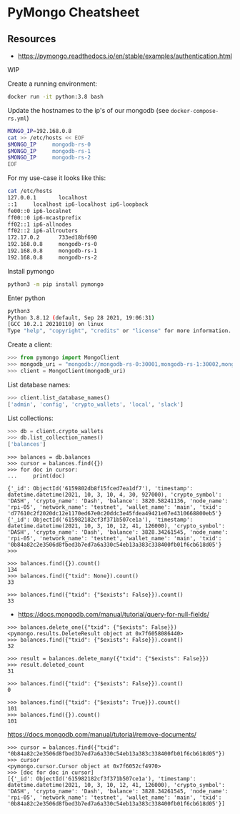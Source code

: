 # PyMongo Cheatsheet

## Resources
- https://pymongo.readthedocs.io/en/stable/examples/authentication.html

WIP

Create a running environment:

```bash
docker run -it python:3.8 bash
```

Update the hostnames to the ip's of our mongodb (see `docker-compose-rs.yml`)

```bash
MONGO_IP=192.168.0.8
cat >> /etc/hosts << EOF
$MONGO_IP     mongodb-rs-0
$MONGO_IP     mongodb-rs-1
$MONGO_IP     mongodb-rs-2
EOF
```

For my use-case it looks like this:

```bash
cat /etc/hosts
127.0.0.1       localhost
::1     localhost ip6-localhost ip6-loopback
fe00::0 ip6-localnet
ff00::0 ip6-mcastprefix
ff02::1 ip6-allnodes
ff02::2 ip6-allrouters
172.17.0.2      733ed18bf690
192.168.0.8     mongodb-rs-0
192.168.0.8     mongodb-rs-1
192.168.0.8     mongodb-rs-2
```

Install pymongo

```bash
python3 -m pip install pymongo
```

Enter python

```bash
python3
Python 3.8.12 (default, Sep 28 2021, 19:06:31)
[GCC 10.2.1 20210110] on linux
Type "help", "copyright", "credits" or "license" for more information.
```

Create a client:

```python
>>> from pymongo import MongoClient
>>> mongodb_uri = "mongodb://mongodb-rs-0:30001,mongodb-rs-1:30002,mongodb-rs-2:30003/?replicaSet=rs0"
>>> client = MongoClient(mongodb_uri)
```

List database names:

```python
>>> client.list_database_names()
['admin', 'config', 'crypto_wallets', 'local', 'slack']
```

List collections:

```python
>>> db = client.crypto_wallets
>>> db.list_collection_names()
['balances']
```



```
>>> balances = db.balances
>>> cursor = balances.find({})
>>> for doc in cursor:
...     print(doc)

{'_id': ObjectId('6159802db8f15fced7ea1df7'), 'timestamp': datetime.datetime(2021, 10, 3, 10, 4, 30, 927000), 'crypto_symbol': 'DASH', 'crypto_name': 'Dash', 'balance': 3820.58241136, 'node_name': 'rpi-05', 'network_name': 'testnet', 'wallet_name': 'main', 'txid': 'd77610c2f2020dc12e1170ed67e0c20ddc3e45fdea49421e07e4310668800eb5'}
{'_id': ObjectId('615982182cf3f371b507ce1a'), 'timestamp': datetime.datetime(2021, 10, 3, 10, 12, 41, 126000), 'crypto_symbol': 'DASH', 'crypto_name': 'Dash', 'balance': 3828.34261545, 'node_name': 'rpi-05', 'network_name': 'testnet', 'wallet_name': 'main', 'txid': '0b84a82c2e3506d8fbed3b7ed7a6a330c54eb13a383c338400fb01f6cb618d05'}
>>>
```

```
>>> balances.find({}).count()
134
>>> balances.find({"txid": None}).count()
33
```

```
>>> balances.find({"txid": {"$exists": False}}).count()
33
```

- https://docs.mongodb.com/manual/tutorial/query-for-null-fields/

```
>>> balances.delete_one({"txid": {"$exists": False}})
<pymongo.results.DeleteResult object at 0x7f6058086440>
>>> balances.find({"txid": {"$exists": False}}).count()
32
```

```
>>> result = balances.delete_many({"txid": {"$exists": False}})
>>> result.deleted_count
31
```

```
>>> balances.find({"txid": {"$exists": False}}).count()
0
```

```
>>> balances.find({"txid": {"$exists": True}}).count()
101
>>> balances.find({}).count()
101
```

https://docs.mongodb.com/manual/tutorial/remove-documents/

```
>>> cursor = balances.find({"txid": "0b84a82c2e3506d8fbed3b7ed7a6a330c54eb13a383c338400fb01f6cb618d05"})
>>> cursor
<pymongo.cursor.Cursor object at 0x7f6052cf4970>
>>> [doc for doc in cursor]
[{'_id': ObjectId('615982182cf3f371b507ce1a'), 'timestamp': datetime.datetime(2021, 10, 3, 10, 12, 41, 126000), 'crypto_symbol': 'DASH', 'crypto_name': 'Dash', 'balance': 3828.34261545, 'node_name': 'rpi-05', 'network_name': 'testnet', 'wallet_name': 'main', 'txid': '0b84a82c2e3506d8fbed3b7ed7a6a330c54eb13a383c338400fb01f6cb618d05'}]
```
